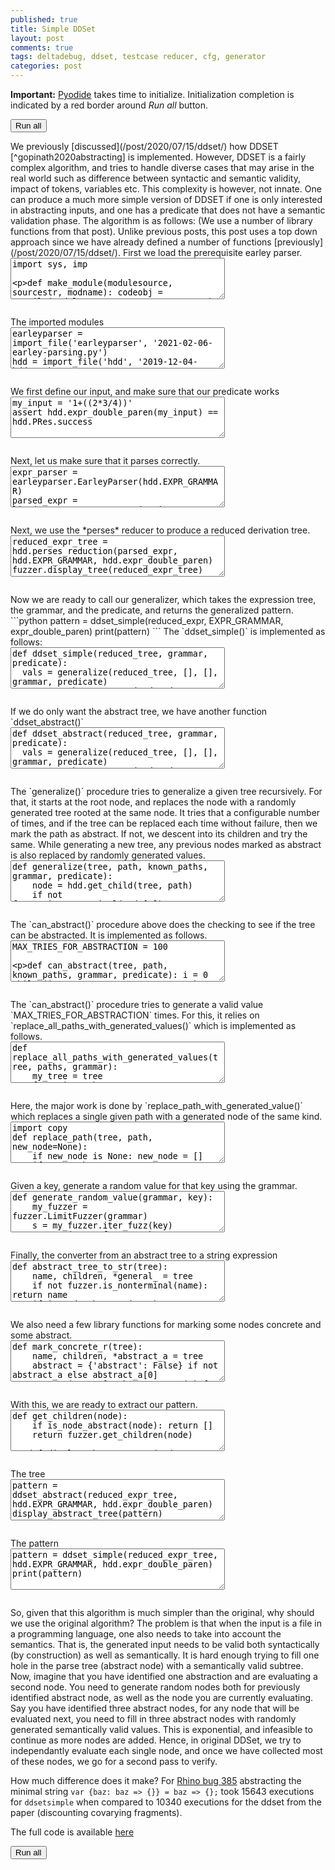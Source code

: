 ```yaml
---
published: true
title: Simple DDSet
layout: post
comments: true
tags: deltadebug, ddset, testcase reducer, cfg, generator
categories: post
---
```

<script type="text/javascript">window.languagePluginUrl='/resources/pyodide/full/3.8/';</script>
<script src="/resources/pyodide/full/3.8/pyodide.js"></script>
<link rel="stylesheet" type="text/css" media="all" href="/resources/skulpt/css/codemirror.css">
<link rel="stylesheet" type="text/css" media="all" href="/resources/skulpt/css/solarized.css">
<link rel="stylesheet" type="text/css" media="all" href="/resources/skulpt/css/env/editor.css">

<script src="/resources/skulpt/js/codemirrorepl.js" type="text/javascript"></script>
<script src="/resources/skulpt/js/python.js" type="text/javascript"></script>
<script src="/resources/pyodide/js/env/editor.js" type="text/javascript"></script>

**Important:** [Pyodide](https://pyodide.readthedocs.io/en/latest/) takes time to initialize.
Initialization completion is indicated by a red border around *Run all* button.
<form name='python_run_form'>
<button type="button" name="python_run_all">Run all</button>
</form>
We previously [discussed](/post/2020/07/15/ddset/) how
DDSET [^gopinath2020abstracting] is implemented. However, DDSET is a fairly
complex algorithm, and tries to handle diverse cases that may arise in the
real world such as difference between syntactic and semantic validity,
impact of tokens, variables etc.  This complexity is however, not innate. One
can produce a much more simple version of DDSET if one is only interested in
abstracting inputs, and one has a predicate that does not have a semantic
validation phase. The algorithm is as follows:
(We use a number of library functions from that post). Unlike previous posts,
this post uses a top down approach since we have already
defined a number of functions [previously](/post/2020/07/15/ddset/).
First we load the prerequisite earley parser.

<!--
############
import sys, imp

def make_module(modulesource, sourcestr, modname):
    codeobj = compile(modulesource, sourcestr, 'exec')
    newmodule = imp.new_module(modname)
    exec(codeobj, newmodule.__dict__)
    return newmodule

def import_file(name, location):
    if "pyodide" in sys.modules:
        import pyodide
        github_repo = 'https://raw.githubusercontent.com/'
        my_repo =  'rahulgopinath/rahulgopinath.github.io'
        module_loc = github_repo + my_repo + '/master/notebooks/%s' % location
        module_str = pyodide.open_url(module_loc).getvalue()
    else:
        module_loc = './notebooks/%s' % location
        with open(module_loc) as f:
            module_str = f.read()
    return make_module(module_str, module_loc, name)

############
-->
<form name='python_run_form'>
<textarea cols="40" rows="4" name='python_edit'>
import sys, imp

def make_module(modulesource, sourcestr, modname):
    codeobj = compile(modulesource, sourcestr, &#x27;exec&#x27;)
    newmodule = imp.new_module(modname)
    exec(codeobj, newmodule.__dict__)
    return newmodule

def import_file(name, location):
    if &quot;pyodide&quot; in sys.modules:
        import pyodide
        github_repo = &#x27;https://raw.githubusercontent.com/&#x27;
        my_repo =  &#x27;rahulgopinath/rahulgopinath.github.io&#x27;
        module_loc = github_repo + my_repo + &#x27;/master/notebooks/%s&#x27; % location
        module_str = pyodide.open_url(module_loc).getvalue()
    else:
        module_loc = &#x27;./notebooks/%s&#x27; % location
        with open(module_loc) as f:
            module_str = f.read()
    return make_module(module_str, module_loc, name)
</textarea><br />
<pre class='Output' name='python_output'></pre>
<div name='python_canvas'></div>
</form>
The imported modules

<!--
############
earleyparser = import_file('earleyparser', '2021-02-06-earley-parsing.py')
hdd = import_file('hdd', '2019-12-04-hdd.py')
fuzzer = import_file('fuzzer', '2019-05-28-simplefuzzer-01.py')

############
-->
<form name='python_run_form'>
<textarea cols="40" rows="4" name='python_edit'>
earleyparser = import_file(&#x27;earleyparser&#x27;, &#x27;2021-02-06-earley-parsing.py&#x27;)
hdd = import_file(&#x27;hdd&#x27;, &#x27;2019-12-04-hdd.py&#x27;)
fuzzer = import_file(&#x27;fuzzer&#x27;, &#x27;2019-05-28-simplefuzzer-01.py&#x27;)
</textarea><br />
<pre class='Output' name='python_output'></pre>
<div name='python_canvas'></div>
</form>
We first define our input, and make sure that our predicate works

<!--
############
my_input = '1+((2*3/4))'
assert hdd.expr_double_paren(my_input) == hdd.PRes.success

############
-->
<form name='python_run_form'>
<textarea cols="40" rows="4" name='python_edit'>
my_input = &#x27;1+((2*3/4))&#x27;
assert hdd.expr_double_paren(my_input) == hdd.PRes.success
</textarea><br />
<pre class='Output' name='python_output'></pre>
<div name='python_canvas'></div>
</form>
Next, let us make sure that it parses correctly.

<!--
############
expr_parser = earleyparser.EarleyParser(hdd.EXPR_GRAMMAR)
parsed_expr = list(expr_parser.parse_on(my_input, '<start>'))[0]
fuzzer.display_tree(parsed_expr)

############
-->
<form name='python_run_form'>
<textarea cols="40" rows="4" name='python_edit'>
expr_parser = earleyparser.EarleyParser(hdd.EXPR_GRAMMAR)
parsed_expr = list(expr_parser.parse_on(my_input, &#x27;&lt;start&gt;&#x27;))[0]
fuzzer.display_tree(parsed_expr)
</textarea><br />
<pre class='Output' name='python_output'></pre>
<div name='python_canvas'></div>
</form>
Next, we use the *perses* reducer to produce a reduced derivation tree.

<!--
############
reduced_expr_tree = hdd.perses_reduction(parsed_expr, hdd.EXPR_GRAMMAR, hdd.expr_double_paren)
fuzzer.display_tree(reduced_expr_tree)


############
-->
<form name='python_run_form'>
<textarea cols="40" rows="4" name='python_edit'>
reduced_expr_tree = hdd.perses_reduction(parsed_expr, hdd.EXPR_GRAMMAR, hdd.expr_double_paren)
fuzzer.display_tree(reduced_expr_tree)
</textarea><br />
<pre class='Output' name='python_output'></pre>
<div name='python_canvas'></div>
</form>
Now we are ready to call our generalizer, which takes the expression tree, the grammar, and the predicate, and returns the generalized pattern.
```python
pattern = ddset_simple(reduced_expr, EXPR_GRAMMAR, expr_double_paren)
print(pattern)
```
The `ddset_simple()` is implemented as follows:

<!--
############
def ddset_simple(reduced_tree, grammar, predicate):
  vals = generalize(reduced_tree, [], [], grammar, predicate)
  ta = get_abstract_tree(reduced_tree, vals)
  return abstract_tree_to_str(ta)

############
-->
<form name='python_run_form'>
<textarea cols="40" rows="4" name='python_edit'>
def ddset_simple(reduced_tree, grammar, predicate):
  vals = generalize(reduced_tree, [], [], grammar, predicate)
  ta = get_abstract_tree(reduced_tree, vals)
  return abstract_tree_to_str(ta)
</textarea><br />
<pre class='Output' name='python_output'></pre>
<div name='python_canvas'></div>
</form>
If we do only want the abstract tree, we have another function `ddset_abstract()`

<!--
############
def ddset_abstract(reduced_tree, grammar, predicate):
  vals = generalize(reduced_tree, [], [], grammar, predicate)
  ta = get_abstract_tree(reduced_tree, vals)
  return ta

############
-->
<form name='python_run_form'>
<textarea cols="40" rows="4" name='python_edit'>
def ddset_abstract(reduced_tree, grammar, predicate):
  vals = generalize(reduced_tree, [], [], grammar, predicate)
  ta = get_abstract_tree(reduced_tree, vals)
  return ta
</textarea><br />
<pre class='Output' name='python_output'></pre>
<div name='python_canvas'></div>
</form>
The `generalize()` procedure tries to generalize a given tree recursively. For that, it starts at the root node, and replaces the node with
a randomly generated tree rooted at the same node. It tries that a configurable number of times, and if the tree can be replaced each time
without failure, then we mark the path as abstract. If not, we descent into its children and try the same. While generating a new tree, any
previous nodes marked as abstract is also replaced by randomly generated values.

<!--
############
def generalize(tree, path, known_paths, grammar, predicate):
    node = hdd.get_child(tree, path)
    if not fuzzer.is_nonterminal(node[0]): return known_paths
    if can_abstract(tree, path, known_paths, grammar, predicate):
        known_paths.append(path)
        return known_paths
    for i,child in enumerate(node[1]):
        ps = generalize(tree, path + [i], known_paths, grammar, predicate)
    return known_paths

############
-->
<form name='python_run_form'>
<textarea cols="40" rows="4" name='python_edit'>
def generalize(tree, path, known_paths, grammar, predicate):
    node = hdd.get_child(tree, path)
    if not fuzzer.is_nonterminal(node[0]): return known_paths
    if can_abstract(tree, path, known_paths, grammar, predicate):
        known_paths.append(path)
        return known_paths
    for i,child in enumerate(node[1]):
        ps = generalize(tree, path + [i], known_paths, grammar, predicate)
    return known_paths
</textarea><br />
<pre class='Output' name='python_output'></pre>
<div name='python_canvas'></div>
</form>
The `can_abstract()` procedure above does the checking to see if the tree can be abstracted. It is implemented as follows.

<!--
############
MAX_TRIES_FOR_ABSTRACTION = 100

def can_abstract(tree, path, known_paths, grammar, predicate):
    i = 0
    while (i < MAX_TRIES_FOR_ABSTRACTION):
        t = replace_all_paths_with_generated_values(tree, known_paths + [path], grammar)
        s = fuzzer.iter_tree_to_str(t)
        if predicate(s) == hdd.PRes.failed:
            return False
        elif predicate(s) == hdd.PRes.invalid:
            continue
        i += 1
    return True

############
-->
<form name='python_run_form'>
<textarea cols="40" rows="4" name='python_edit'>
MAX_TRIES_FOR_ABSTRACTION = 100

def can_abstract(tree, path, known_paths, grammar, predicate):
    i = 0
    while (i &lt; MAX_TRIES_FOR_ABSTRACTION):
        t = replace_all_paths_with_generated_values(tree, known_paths + [path], grammar)
        s = fuzzer.iter_tree_to_str(t)
        if predicate(s) == hdd.PRes.failed:
            return False
        elif predicate(s) == hdd.PRes.invalid:
            continue
        i += 1
    return True
</textarea><br />
<pre class='Output' name='python_output'></pre>
<div name='python_canvas'></div>
</form>
The `can_abstract()` procedure tries to generate a valid value `MAX_TRIES_FOR_ABSTRACTION` times. For this, it relies on
`replace_all_paths_with_generated_values()` which is implemented as follows.

<!--
############
def replace_all_paths_with_generated_values(tree, paths, grammar):
    my_tree = tree
    for p in paths:
        my_tree = replace_path_with_generated_value(my_tree, p, grammar)
    return my_tree

############
-->
<form name='python_run_form'>
<textarea cols="40" rows="4" name='python_edit'>
def replace_all_paths_with_generated_values(tree, paths, grammar):
    my_tree = tree
    for p in paths:
        my_tree = replace_path_with_generated_value(my_tree, p, grammar)
    return my_tree
</textarea><br />
<pre class='Output' name='python_output'></pre>
<div name='python_canvas'></div>
</form>
Here, the major work is done by `replace_path_with_generated_value()` which replaces a single given path with a generated node
of the same kind.

<!--
############
import copy
def replace_path(tree, path, new_node=None):
    if new_node is None: new_node = []
    if not path: return copy.deepcopy(new_node)
    cur, *path = path
    name, children, *rest = tree
    new_children = []
    for i,c in enumerate(children):
        if i == cur:
            nc = replace_path(c, path, new_node)
        else:
            nc = c
        if nc:
            new_children.append(nc)
    return (name, new_children, *rest)

def replace_path_with_generated_value(tree, path, grammar):
    node = hdd.get_child(tree, path)
    s, gnode = generate_random_value(grammar, node[0])
    t = replace_path(tree, path, gnode)
    return t

############
-->
<form name='python_run_form'>
<textarea cols="40" rows="4" name='python_edit'>
import copy
def replace_path(tree, path, new_node=None):
    if new_node is None: new_node = []
    if not path: return copy.deepcopy(new_node)
    cur, *path = path
    name, children, *rest = tree
    new_children = []
    for i,c in enumerate(children):
        if i == cur:
            nc = replace_path(c, path, new_node)
        else:
            nc = c
        if nc:
            new_children.append(nc)
    return (name, new_children, *rest)

def replace_path_with_generated_value(tree, path, grammar):
    node = hdd.get_child(tree, path)
    s, gnode = generate_random_value(grammar, node[0])
    t = replace_path(tree, path, gnode)
    return t
</textarea><br />
<pre class='Output' name='python_output'></pre>
<div name='python_canvas'></div>
</form>
Given a key, generate a random value for that key using the grammar. 

<!--
############
def generate_random_value(grammar, key):
    my_fuzzer = fuzzer.LimitFuzzer(grammar)
    s = my_fuzzer.iter_fuzz(key)
    return (s, my_fuzzer._s)

############
-->
<form name='python_run_form'>
<textarea cols="40" rows="4" name='python_edit'>
def generate_random_value(grammar, key):
    my_fuzzer = fuzzer.LimitFuzzer(grammar)
    s = my_fuzzer.iter_fuzz(key)
    return (s, my_fuzzer._s)
</textarea><br />
<pre class='Output' name='python_output'></pre>
<div name='python_canvas'></div>
</form>
Finally, the converter from an abstract tree to a string expression

<!--
############
def abstract_tree_to_str(tree):
    name, children, *general_ = tree
    if not fuzzer.is_nonterminal(name): return name
    if is_node_abstract(tree):
        return name
    return ''.join([abstract_tree_to_str(c) for c in children])

############
-->
<form name='python_run_form'>
<textarea cols="40" rows="4" name='python_edit'>
def abstract_tree_to_str(tree):
    name, children, *general_ = tree
    if not fuzzer.is_nonterminal(name): return name
    if is_node_abstract(tree):
        return name
    return &#x27;&#x27;.join([abstract_tree_to_str(c) for c in children])
</textarea><br />
<pre class='Output' name='python_output'></pre>
<div name='python_canvas'></div>
</form>
We also need a few library functions for marking some nodes concrete and some abstract.

<!--
############
def mark_concrete_r(tree):
    name, children, *abstract_a = tree
    abstract = {'abstract': False} if not abstract_a else abstract_a[0]
    return (name, [mark_concrete_r(c) for c in children], abstract)

def mark_path_abstract(tree, path):
    name, children = hdd.get_child(tree, path)
    new_tree = replace_path(tree, path, (name, children, {'abstract': True}))
    return new_tree

def get_abstract_tree(tree, paths):
    for path in paths:
        tree = mark_path_abstract(tree, path)
    return mark_concrete_r(tree)

def is_node_abstract(node):
    name, children, *abstract_a = node
    if not abstract_a:
        return True
    else:
        return abstract_a[0]['abstract']

############
-->
<form name='python_run_form'>
<textarea cols="40" rows="4" name='python_edit'>
def mark_concrete_r(tree):
    name, children, *abstract_a = tree
    abstract = {&#x27;abstract&#x27;: False} if not abstract_a else abstract_a[0]
    return (name, [mark_concrete_r(c) for c in children], abstract)

def mark_path_abstract(tree, path):
    name, children = hdd.get_child(tree, path)
    new_tree = replace_path(tree, path, (name, children, {&#x27;abstract&#x27;: True}))
    return new_tree

def get_abstract_tree(tree, paths):
    for path in paths:
        tree = mark_path_abstract(tree, path)
    return mark_concrete_r(tree)

def is_node_abstract(node):
    name, children, *abstract_a = node
    if not abstract_a:
        return True
    else:
        return abstract_a[0][&#x27;abstract&#x27;]
</textarea><br />
<pre class='Output' name='python_output'></pre>
<div name='python_canvas'></div>
</form>
With this, we are ready to extract our pattern.

<!--
############
def get_children(node):
    if is_node_abstract(node): return []
    return fuzzer.get_children(node)

def display_abstract_tree(node, format_node=fuzzer.format_node):
    fuzzer.display_tree(node, get_children=get_children, format_node=format_node)

############
-->
<form name='python_run_form'>
<textarea cols="40" rows="4" name='python_edit'>
def get_children(node):
    if is_node_abstract(node): return []
    return fuzzer.get_children(node)

def display_abstract_tree(node, format_node=fuzzer.format_node):
    fuzzer.display_tree(node, get_children=get_children, format_node=format_node)
</textarea><br />
<pre class='Output' name='python_output'></pre>
<div name='python_canvas'></div>
</form>
The tree

<!--
############
pattern = ddset_abstract(reduced_expr_tree, hdd.EXPR_GRAMMAR, hdd.expr_double_paren)
display_abstract_tree(pattern)

############
-->
<form name='python_run_form'>
<textarea cols="40" rows="4" name='python_edit'>
pattern = ddset_abstract(reduced_expr_tree, hdd.EXPR_GRAMMAR, hdd.expr_double_paren)
display_abstract_tree(pattern)
</textarea><br />
<pre class='Output' name='python_output'></pre>
<div name='python_canvas'></div>
</form>
The pattern

<!--
############
pattern = ddset_simple(reduced_expr_tree, hdd.EXPR_GRAMMAR, hdd.expr_double_paren)
print(pattern)

############
-->
<form name='python_run_form'>
<textarea cols="40" rows="4" name='python_edit'>
pattern = ddset_simple(reduced_expr_tree, hdd.EXPR_GRAMMAR, hdd.expr_double_paren)
print(pattern)
</textarea><br />
<pre class='Output' name='python_output'></pre>
<div name='python_canvas'></div>
</form>
So, given that this algorithm is much simpler than the original, why should we use the
original algorithm? The problem is that when the input is a file in a programming language,
one also needs to take into account the semantics. That is, the generated input needs to be
valid both syntactically (by construction) as well as semantically. It is hard enough trying
to fill one hole in the parse tree (abstract node) with a semantically valid subtree. Now,
imagine that you have identified one abstraction and are evaluating a second node. You need to
generate random nodes both for previously identified abstract node, as well as the node you are
currently evaluating. Say you have identified three abstract nodes, for any node that will be
evaluated next, you need to fill in three abstract nodes with randomly generated semantically
valid values. This is exponential, and infeasible to continue as more nodes are added. Hence,
in original DDSet, we try to independantly evaluate each single node, and once we have collected
most of these nodes, we go for a second pass to verify.

How much difference does it make? For [Rhino bug 385](https://github.com/mozilla/rhino/issues/385)
abstracting the minimal string `var {baz: baz => {}} = baz => {};` took 15643 executions for
`ddsetsimple` when compared to 10340 executions for the ddset from the paper (discounting covarying
fragments).

The full code is available [here](https://github.com/vrthra/ddset/blob/master/simple/SimpleDDSet.py)

[^gopinath2020abstracting]: Rahul Gopinath, Alexander Kampmann, Nikolas Havrikov, Ezekiel Soremekun, Andreas Zeller, "Abstracting Failure Inducing Inputs" ISSTA 2020 URL:<https://rahul.gopinath.org/publications/#gopinath2020abstracting>

<form name='python_run_form'>
<button type="button" name="python_run_all">Run all</button>
</form>

